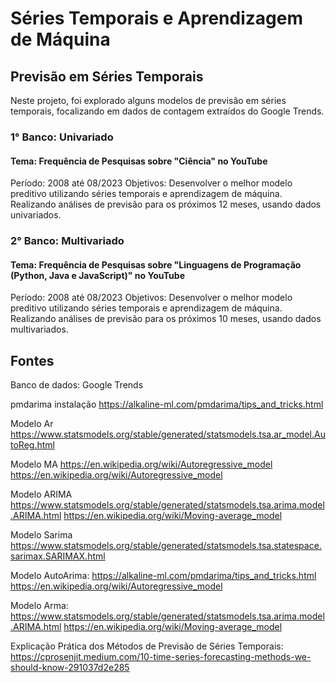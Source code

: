 # Séries Temporais e Aprendizagem de Máquina

## Previsão em Séries Temporais

Neste projeto, foi explorado alguns modelos de previsão em séries temporais, focalizando em dados de contagem extraídos do Google Trends.

### 1° Banco: Univariado

#### Tema: Frequência de Pesquisas sobre "Ciência" no YouTube
Período: 2008 até 08/2023
Objetivos: Desenvolver o melhor modelo preditivo utilizando séries temporais e aprendizagem de máquina. Realizando análises de previsão para os próximos 12 meses, usando dados univariados.

### 2° Banco: Multivariado

#### Tema: Frequência de Pesquisas sobre "Linguagens de Programação (Python, Java e JavaScript)" no YouTube
Período: 2008 até 08/2023
Objetivos: Desenvolver o melhor modelo preditivo utilizando séries temporais e aprendizagem de máquina. Realizando análises de previsão para os próximos 10 meses, usando dados multivariados.


## Fontes

Banco de dados:
Google Trends

pmdarima instalação
https://alkaline-ml.com/pmdarima/tips_and_tricks.html

Modelo Ar
https://www.statsmodels.org/stable/generated/statsmodels.tsa.ar_model.AutoReg.html

Modelo MA
https://en.wikipedia.org/wiki/Autoregressive_model
https://en.wikipedia.org/wiki/Autoregressive_model

Modelo ARIMA
https://www.statsmodels.org/stable/generated/statsmodels.tsa.arima.model.ARIMA.html
https://en.wikipedia.org/wiki/Moving-average_model

Modelo Sarima
https://www.statsmodels.org/stable/generated/statsmodels.tsa.statespace.sarimax.SARIMAX.html

Modelo AutoArima:
https://alkaline-ml.com/pmdarima/tips_and_tricks.html
https://en.wikipedia.org/wiki/Autoregressive_model

Modelo Arma:
https://www.statsmodels.org/stable/generated/statsmodels.tsa.arima.model.ARIMA.html
https://en.wikipedia.org/wiki/Moving-average_model

Explicação Prática dos Métodos de Previsão de Séries Temporais:
https://cprosenjit.medium.com/10-time-series-forecasting-methods-we-should-know-291037d2e285

